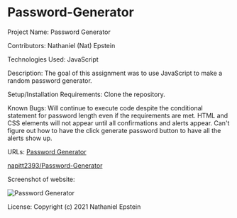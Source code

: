 # Password-Generator
Project Name: Password Generator


Contributors: Nathaniel (Nat) Epstein

Technologies Used: JavaScript

Description: The goal of this assignment was to use JavaScript to make a random password generator. 

Setup/Installation Requirements:
Clone the repository.

Known Bugs:
Will continue to execute code despite the conditional statement for password length even if the requirements are met. HTML and CSS elements will not appear until all confirmations and alerts appear. Can't figure out how to have the click generate password button to have all the alerts show up. 

URLs: [Password Generator](https://natpitt2393.github.io/Password-Generator/)

[napitt2393/Password-Generator](https://github.com/natpitt2393/Password-Generator)
      

Screenshot of website: 	


![Password Generator](./assets/images/Screenshot.png)

License:
Copyright (c) 2021 Nathaniel Epstein